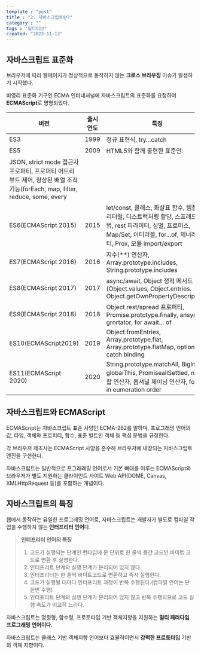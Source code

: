 ```yaml
---
template : "post"
title : "2. 자바스크립트란?"
category : ""
tags : "딥다이브"
created: "2023-11-13"
---
```


## 자바스크립트 표준화


브라우저에 따라 웹페이지가 정상적으로 동작하지 않는 **크로스 브라우징** 이슈가 발생하기 시작했다.


비영리 표준화 기구인 ECMA 인터네셔널에 자바스크립트의 표준화를 요청하여 **ECMAScript**로 명명되었다.


| 버전                    | 출시 연도 | 특징                                                                                                                              |
| --------------------- | ----- | ------------------------------------------------------------------------------------------------------------------------------- |
| ES3                   | 1999  | 정규 표현식, try…catch                                                                                                               |
| ES5                   | 2009  | HTML5와 함께 출현한 표준안.
JSON, strict mode 접근자 프로퍼티, 프로퍼티 어트리뷰트 제어, 향상된 배열 조작 기능(forEach, map, filter, reduce, some, every            |
| ES6(ECMAScript 2015)  | 2015  | let/const, 클래스, 화살표 함수, 템플릿 리터럴, 디스트럭처링 할당, 스프레드 문법, rest 피라미터, 심벌, 프로미스, Map/Set,  이터러블, for…of, 제너레이터, Prox, 모듈 import/export |
| ES7(ECMAScript 2016)  | 2016  | 지수(**) 연산자, Array.prototype.includes, String.prototype.includes                                                                 |
| ES8(ECMAScript 2017)  | 2017  | async/await, Object 정적 메서드(Object.values, Object.entries. Object.getOwnPropertyDescriptors)                                     |
| ES9(ECMAScript 2018)  | 2018  | Object rest/spread 프로퍼티, Promise.prototype.finally, ansync grnrtator, for await… of                                             |
| ES10(ECMAScript2019)  | 2019  | Object.fromEntries, Array.prototype.flat, Array.prototype.flatMap, optional catch binding                                       |
| ES11(ECMAScript 2020) | 2020  | String.prototype.matchAll, BigInt, globalThis, PromiseallSettled, null 병합 연산자, 옵셔널 체이닝 연산자, for… in eumeration order            |


## 자바스크립트와 ECMAScript


ECMAScript는 자바스크립트 표준 사양인 ECMA-262를 말하며, 프로그래밍 언어의 값, 타입, 객체와 프로퍼티, 함수, 표준 빌트인 객체 등 핵심  문법을 규정한다.


각 브라우저 제조사는 ECMAScript 사양을 준수해 브라우저에 내장되는 자바스크립트 엔진을 구현한다.


자바스크립트는 일반적으로 프그래래밍 언어로서 기본 뼈대를 이루는 ECMAScript와 브라우저가 별도 지원하는 클라이언트 사이트 Web API(DOME, Canvas, XMLHttpRequest 등)를  포함하는 개념이다.


## 자바스크립트의 특징


웹에서 동작하는 유일한 프로그래밍 언어로, 자바스크립트는 개발자가 별도로 컴파일 작업을 수행하지 않는 **인터프리터 언어**다. 


> **인터프리터 언어의 특징**  
> 1. 코드가 실행되는 단계인 런타임에 문 단위로 한 줄씩 중간 코드인 바이트 코드로 변환 후 실행한다.  
> 2. 인터프리트 단계와 실행 단계가 분리되어 있지 않다.  
> 3. 인터프리터는 한 줄씩 바이트코드로 변환하고 즉시 실행한다.  
> 4. 코드가 실행될 대마다 인터프리트 과정이 반복 수행된다.(컴파일 언어는 단 한번 수행)  
> 5. 인터프리트 단계와 실행 단계가 분리되어 있지 않고 반복 수행되므로 코드 실행 속도가 비교적 느리다.


자바스크립트는 명령형, 함수형, 프로토타입 기반 객체지향을 지원하는 **멀티 패러다임 프로그래밍 언어이다.**


자바스크립트는  클래스 기반 객체지향 언어보다 효율적이면서 **강력한 프로토타입** 기반의 객체 지향이다.

